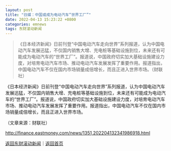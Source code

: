 ```yaml
---
layout: post
title: "日媒：中国或成为电动汽车“世界工厂”"
date: 2022-04-13 15:23:22 +0800
categories: emnews
tags: 东财滚动新闻
---
```

> 《日本经济新闻》日前刊登“中国电动汽车走向世界”系列报道，认为中国电动汽车发展迅猛，不仅国内销售大增、充电桩等基础设施到位，未来还有可能成为电动汽车的“世界工厂”。报道说，中国政府切实加大基础设施建设力度，对培育电动汽车市场、推动电动汽车发展发挥了重要作用。报道指出，中国电动汽车不仅在国内市场销量成倍增长，而且正进入世界市场。（财联社）

<p>《日本经济新闻》日前刊登“中国电动汽车走向世界”系列报道，认为中国电动汽车发展迅猛，不仅国内销售大增、充电桩等基础设施到位，未来还有可能成为电动汽车的“世界工厂”。报道说，中国政府切实加大基础设施建设力度，对培育电动汽车市场、推动电动汽车发展发挥了重要作用。报道指出，中国电动汽车不仅在国内市场销量成倍增长，而且正进入世界市场。</p><p class="em_media">（文章来源：财联社）</p>

<http://finance.eastmoney.com/news/1351,202204132341986918.html>

[返回东财滚动新闻](//finews.withounder.com/emnews/)｜[返回首页](//finews.withounder.com/)